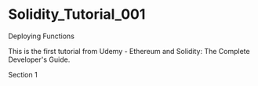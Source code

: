 # Solidity_Tutorial_001
Deploying Functions

This is the first tutorial from Udemy - Ethereum and Solidity: The Complete Developer's Guide.

Section 1
